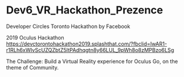 # Dev6_VR_Hackathon_Prezence
Developer Circles Toronto Hackathon by Facebook

2019 Oculus Hackathon
https://devctorontohackathon2019.splashthat.com/?fbclid=IwAR1-r1RLh6xWIvScUZQZbtZ5ItPAdhqgtn8y66LUL_9pWh8o8zMPBzo6LSg

The Challenge: Build a Virtual Reality experience for Oculus Go, on the theme of Community.
